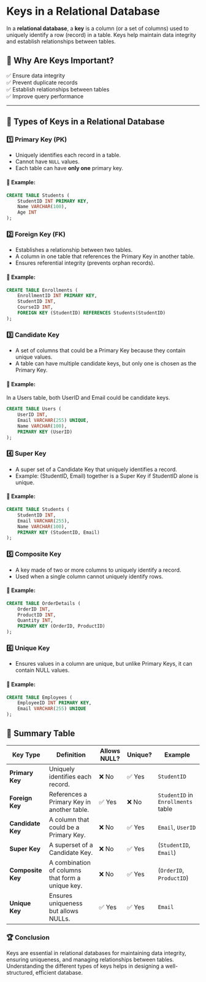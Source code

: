 # Keys in a Relational Database

In a **relational database**, a **key** is a column (or a set of columns) used to uniquely identify a row (record) in a table. Keys help maintain data integrity and establish relationships between tables.

## 🔹 Why Are Keys Important?

✅ Ensure data integrity  
✅ Prevent duplicate records  
✅ Establish relationships between tables  
✅ Improve query performance

---

## 🔑 Types of Keys in a Relational Database

### 1️⃣ Primary Key (PK)

- Uniquely identifies each record in a table.
- Cannot have `NULL` values.
- Each table can have **only one** primary key.

#### 📌 Example:

```sql
CREATE TABLE Students (
    StudentID INT PRIMARY KEY,
    Name VARCHAR(100),
    Age INT
);
```

### 2️⃣ Foreign Key (FK)

- Establishes a relationship between two tables.
- A column in one table that references the Primary Key in another table.
- Ensures referential integrity (prevents orphan records).

#### 📌 Example:

```sql
CREATE TABLE Enrollments (
    EnrollmentID INT PRIMARY KEY,
    StudentID INT,
    CourseID INT,
    FOREIGN KEY (StudentID) REFERENCES Students(StudentID)
);
```

### 3️⃣ Candidate Key

- A set of columns that could be a Primary Key because they contain unique values.
- A table can have multiple candidate keys, but only one is chosen as the Primary Key.

#### 📌 Example:

In a Users table, both UserID and Email could be candidate keys.

```sql
CREATE TABLE Users (
    UserID INT,
    Email VARCHAR(255) UNIQUE,
    Name VARCHAR(100),
    PRIMARY KEY (UserID)
);
```

### 4️⃣ Super Key

- A super set of a Candidate Key that uniquely identifies a record.
- Example: (StudentID, Email) together is a Super Key if StudentID alone is unique.

#### 📌 Example:

```sql
CREATE TABLE Students (
    StudentID INT,
    Email VARCHAR(255),
    Name VARCHAR(100),
    PRIMARY KEY (StudentID, Email)
);
```

### 5️⃣ Composite Key

- A key made of two or more columns to uniquely identify a record.
- Used when a single column cannot uniquely identify rows.

#### 📌 Example:

```sql
CREATE TABLE OrderDetails (
    OrderID INT,
    ProductID INT,
    Quantity INT,
    PRIMARY KEY (OrderID, ProductID)
);
```

### 6️⃣ Unique Key

- Ensures values in a column are unique, but unlike Primary Keys, it can contain NULL values.

#### 📌 Example:

```sql
CREATE TABLE Employees (
    EmployeeID INT PRIMARY KEY,
    Email VARCHAR(255) UNIQUE
);
```

## 🎯 Summary Table

| **Key Type**      | **Definition**                                   | **Allows NULL?** | **Unique?** | **Example**                        |
| ----------------- | ------------------------------------------------ | ---------------- | ----------- | ---------------------------------- |
| **Primary Key**   | Uniquely identifies each record.                 | ❌ No            | ✅ Yes      | `StudentID`                        |
| **Foreign Key**   | References a Primary Key in another table.       | ✅ Yes           | ❌ No       | `StudentID` in `Enrollments` table |
| **Candidate Key** | A column that could be a Primary Key.            | ❌ No            | ✅ Yes      | `Email`, `UserID`                  |
| **Super Key**     | A superset of a Candidate Key.                   | ❌ No            | ✅ Yes      | (`StudentID`, `Email`)             |
| **Composite Key** | A combination of columns that form a unique key. | ❌ No            | ✅ Yes      | (`OrderID`, `ProductID`)           |
| **Unique Key**    | Ensures uniqueness but allows NULLs.             | ✅ Yes           | ✅ Yes      | `Email`                            |

### 🏆 Conclusion

Keys are essential in relational databases for maintaining data integrity, ensuring uniqueness, and managing relationships between tables. Understanding the different types of keys helps in designing a well-structured, efficient database.
